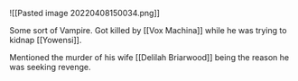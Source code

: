 ![[Pasted image 20220408150034.png]]


Some sort of Vampire. Got killed by [[Vox Machina]] while he was trying to kidnap [[Yowensi]]. 

Mentioned the murder of his wife [[Delilah Briarwood]] being the reason he was seeking revenge.

